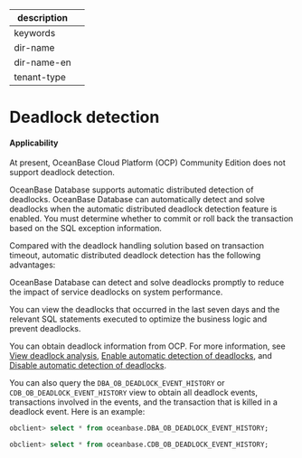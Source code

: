 |description||
|---|---|
|keywords||
|dir-name||
|dir-name-en||
|tenant-type||

# Deadlock detection

  <main id="notice" >
    <h4>Applicability</h4>
    <p>At present, OceanBase Cloud Platform (OCP) Community Edition does not support deadlock detection. </p>
  </main>

OceanBase Database supports automatic distributed detection of deadlocks. OceanBase Database can automatically detect and solve deadlocks when the automatic distributed deadlock detection feature is enabled. You must determine whether to commit or roll back the transaction based on the SQL exception information. 

Compared with the deadlock handling solution based on transaction timeout, automatic distributed deadlock detection has the following advantages:

OceanBase Database can detect and solve deadlocks promptly to reduce the impact of service deadlocks on system performance. 

You can view the deadlocks that occurred in the last seven days and the relevant SQL statements executed to optimize the business logic and prevent deadlocks. 

You can obtain deadlock information from OCP. For more information, see [View deadlock analysis](https://en.oceanbase.com/docs/enterprise-oceanbase-ocp-en-10000000000838589), [Enable automatic detection of deadlocks](https://en.oceanbase.com/docs/enterprise-oceanbase-ocp-en-10000000000838974), and [Disable automatic detection of deadlocks](https://en.oceanbase.com/docs/enterprise-oceanbase-ocp-en-10000000000838978). 

You can also query the `DBA_OB_DEADLOCK_EVENT_HISTORY` or `CDB_OB_DEADLOCK_EVENT_HISTORY` view to obtain all deadlock events, transactions involved in the events, and the transaction that is killed in a deadlock event. Here is an example:

```sql
obclient> select * from oceanbase.DBA_OB_DEADLOCK_EVENT_HISTORY;

obclient> select * from oceanbase.CDB_OB_DEADLOCK_EVENT_HISTORY;
```
